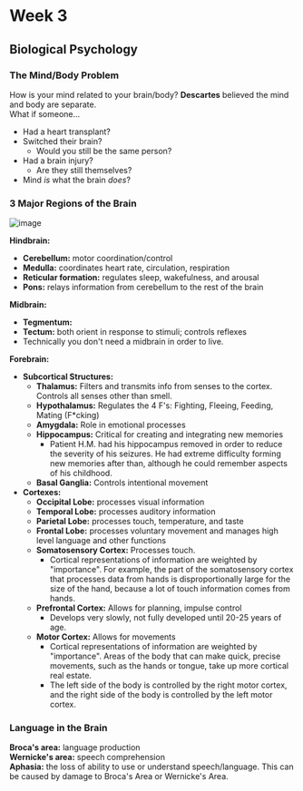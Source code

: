 # Week 3
## Biological Psychology
### The Mind/Body Problem
How is your mind related to your brain/body?
<strong>Descartes</strong> believed the mind and body are separate.<br>
What if someone...<br>
* Had a heart transplant?<br>
* Switched their brain?<br>
  * Would you still be the same person?<br>
* Had a brain injury?<br>
  * Are they still themselves?<br>
* Mind <em>is</em> what the brain <em>does</em>?<br>

### 3 Major Regions of the Brain
![image](https://user-images.githubusercontent.com/66571533/214186901-c95013d0-22de-43a8-84aa-5bf4ea759bb5.png)<br>

<strong>Hindbrain:</strong><br>
* <strong>Cerebellum:</strong> motor coordination/control<br>
* <strong>Medulla:</strong> coordinates heart rate, circulation, respiration<br>
* <strong>Reticular formation:</strong> regulates sleep, wakefulness, and arousal<br>
* <strong>Pons:</strong> relays information from cerebellum to the rest of the brain <br>

<strong>Midbrain:</strong><br>
* <strong>Tegmentum:</strong> <br>
* <strong>Tectum:</strong> both orient in response to stimuli; controls reflexes <br>
* Technically you don't need a midbrain in order to live. <br>

<strong>Forebrain:</strong><br>
* <strong>Subcortical Structures:</strong> <br>
  * <strong>Thalamus:</strong> Filters and transmits info from senses to the cortex.  Controls all senses other than smell. <br>
  * <strong>Hypothalamus:</strong> Regulates the 4 F's: Fighting, Fleeing, Feeding, Mating (F\*cking) <br>
  * <strong>Amygdala:</strong> Role in emotional processes <br>
  * <strong>Hippocampus:</strong> Critical for creating and integrating new memories <br>
    * Patient H.M. had his hippocampus removed in order to reduce the severity of his seizures.  He had extreme difficulty forming new memories after than, although he could remember aspects of his childhood.<br>
  * <strong>Basal Ganglia:</strong> Controls intentional movement <br>
* <strong>Cortexes: </strong> <br>
  * <strong>Occipital Lobe:</strong> processes visual information <br>
  * <strong>Temporal Lobe:</strong> processes auditory information <br>
  * <strong>Parietal Lobe:</strong> processes touch, temperature, and taste <br>
  * <strong>Frontal Lobe:</strong> processes voluntary movement and manages high level language and other functions
  * <strong>Somatosensory Cortex:</strong> Processes touch. <br>
    * Cortical representations of information are weighted by "importance".  For example, the part of the somatosensory cortex that processes data from hands is disproportionally large for the size of the hand, because a lot of touch information comes from hands.<br>
  * <strong>Prefrontal Cortex:</strong> Allows for planning, impulse control<br>
    * Develops very slowly, not fully developed until 20-25 years of age.<br>
  * <strong>Motor Cortex:</strong> Allows for movements <br>
    * Cortical representations of information are weighted by "importance".  Areas of the body that can make quick, precise movements, such as the hands or tongue, take up more cortical real estate.<br>
    * The left side of the body is controlled by the right motor cortex, and the right side of the body is controlled by the left motor cortex.<br>

### Language in the Brain
<strong>Broca's area:</strong> language production<br>
<strong>Wernicke's area:</strong> speech comprehension<br>
<strong>Aphasia:</strong> the loss of ability to use or understand speech/language.  This can be caused by damage to Broca's Area or Wernicke's Area.<br>

